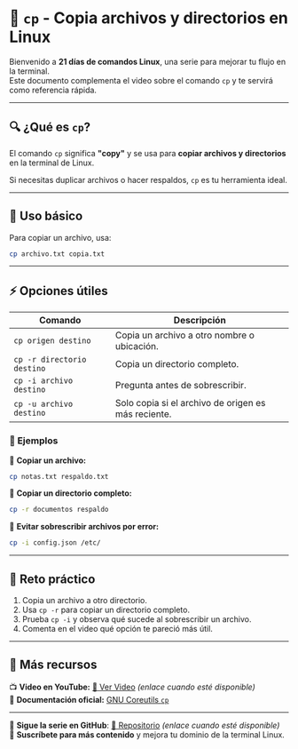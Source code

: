 # 📄 `cp` - Copia archivos y directorios en Linux  

Bienvenido a **21 días de comandos Linux**, una serie para mejorar tu flujo en la terminal.  
Este documento complementa el video sobre el comando `cp` y te servirá como referencia rápida.  

---

## 🔍 ¿Qué es `cp`?  

El comando `cp` significa **"copy"** y se usa para **copiar archivos y directorios** en la terminal de Linux.  

Si necesitas duplicar archivos o hacer respaldos, `cp` es tu herramienta ideal.  

---

## 📌 Uso básico  

Para copiar un archivo, usa:  

```bash
cp archivo.txt copia.txt
```

---

## ⚡ Opciones útiles  

| Comando | Descripción |
|---------|------------|
| `cp origen destino` | Copia un archivo a otro nombre o ubicación. |
| `cp -r directorio destino` | Copia un directorio completo. |
| `cp -i archivo destino` | Pregunta antes de sobrescribir. |
| `cp -u archivo destino` | Solo copia si el archivo de origen es más reciente. |

### 📝 Ejemplos  

🔹 **Copiar un archivo:**  
```bash
cp notas.txt respaldo.txt
```

🔹 **Copiar un directorio completo:**  
```bash
cp -r documentos respaldo
```

🔹 **Evitar sobrescribir archivos por error:**  
```bash
cp -i config.json /etc/
```

---

## 🎯 Reto práctico  

1. Copia un archivo a otro directorio.  
2. Usa `cp -r` para copiar un directorio completo.  
3. Prueba `cp -i` y observa qué sucede al sobrescribir un archivo.  
4. Comenta en el video qué opción te pareció más útil.  

---

## 📢 Más recursos  

📺 **Video en YouTube:** [🔗 Ver Video](#) *(enlace cuando esté disponible)*  
📖 **Documentación oficial:** [GNU Coreutils `cp`](https://www.gnu.org/software/coreutils/manual/html_node/cp-invocation.html)  

---

🚀 **Sigue la serie en GitHub**: [🔗 Repositorio](#) *(enlace cuando esté disponible)*  
🔔 **Suscríbete para más contenido** y mejora tu dominio de la terminal Linux.  
